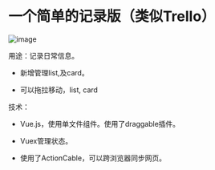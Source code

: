 # 一个简单的记录版（类似Trello）

![image](https://github.com/chentianwei411/a-simple-book/blob/master/public/%E6%BC%94%E7%A4%BA%E5%9B%BE.gif)

用途：记录日常信息。

* 新增管理list,及card。

* 可以拖拉移动，list, card

技术：
* Vue.js，使用单文件组件。使用了draggable插件。

* Vuex管理状态。

* 使用了ActionCable，可以跨浏览器同步网页。
